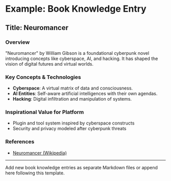 # Example: Book Knowledge Entry

## Title: Neuromancer

### Overview
"Neuromancer" by William Gibson is a foundational cyberpunk novel introducing concepts like cyberspace, AI, and hacking. It has shaped the vision of digital futures and virtual worlds.

### Key Concepts & Technologies
- **Cyberspace**: A virtual matrix of data and consciousness.
- **AI Entities**: Self-aware artificial intelligences with their own agendas.
- **Hacking**: Digital infiltration and manipulation of systems.

### Inspirational Value for Platform
- Plugin and tool system inspired by cyberspace constructs
- Security and privacy modeled after cyberpunk threats

### References
- [Neuromancer (Wikipedia)](https://en.wikipedia.org/wiki/Neuromancer)

---
Add new book knowledge entries as separate Markdown files or append here following this template.
